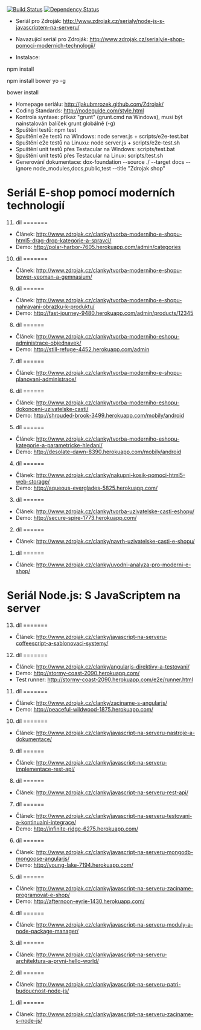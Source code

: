[![Build Status](https://travis-ci.org/JakubMrozek/Zdrojak.png)](https://travis-ci.org/JakubMrozek/Zdrojak)
[![Dependency Status](https://gemnasium.com/JakubMrozek/Zdrojak.png)](https://gemnasium.com/JakubMrozek/Zdrojak)

* Seriál pro Zdroják: http://www.zdrojak.cz/serialy/node-js-s-javascriptem-na-serveru/
* Navazující seriál pro Zdroják: http://www.zdrojak.cz/serialy/e-shop-pomoci-modernich-technologii/

* Instalace:

npm install

npm install bower yo -g

bower install

* Homepage seriálu: http://jakubmrozek.github.com/Zdrojak/
* Coding Standards: http://nodeguide.com/style.html
* Kontrola syntaxe: příkaz "grunt" (grunt.cmd na Windows), musí být nainstalován balíček grunt globálně (-g)
* Spuštění testů: npm test
* Spuštění e2e testů na Windows: node server.js + scripts/e2e-test.bat
* Spuštění e2e testů na Linuxu: node server.js + scripts/e2e-test.sh
* Spuštění unit testů přes Testacular na Windows: scripts/test.bat
* Spuštění unit testů přes Testacular na Linux: scripts/test.sh
* Generování dokumentace: dox-foundation --source ./ --target docs --ignore node_modules,docs,public,test --title "Zdrojak shop"


Seriál E-shop pomocí moderních technologií
==========================================

11. dil
=======
* Článek: http://www.zdrojak.cz/clanky/tvorba-moderniho-e-shopu-html5-drag-drop-kategorie-a-spravci/
* Demo: http://polar-harbor-7605.herokuapp.com/admin/categories

10. díl
=======
* Článek: http://www.zdrojak.cz/clanky/tvorba-moderniho-e-shopu-bower-yeoman-a-gemnasium/

9. díl
======
* Článek: http://www.zdrojak.cz/clanky/tvorba-moderniho-e-shopu-nahravani-obrazku-k-produktu/
* Demo: http://fast-journey-9480.herokuapp.com/admin/products/12345

8. díl
======
* Článek: http://www.zdrojak.cz/clanky/tvorba-moderniho-eshopu-administrace-objednavek/
* Demo: http://still-refuge-4452.herokuapp.com/admin

7. díl
======
* Článek: http://www.zdrojak.cz/clanky/tvorba-moderniho-e-shopu-planovani-administrace/

6. díl
======
* Článek: http://www.zdrojak.cz/clanky/tvorba-moderniho-eshopu-dokonceni-uzivatelske-casti/
* Demo: http://shrouded-brook-3499.herokuapp.com/mobily/android

5. díl
======
* Článek: http://www.zdrojak.cz/clanky/tvorba-moderniho-eshopu-kategorie-a-parametricke-hledani/
* Demo: http://desolate-dawn-8390.herokuapp.com/mobily/android

4. díl
======
* Článek: http://www.zdrojak.cz/clanky/nakupni-kosik-pomoci-html5-web-storage/
* Demo: http://aqueous-everglades-5825.herokuapp.com/

3. díl
======
* Článek: http://www.zdrojak.cz/clanky/tvorba-uzivatelske-casti-eshopu/ 
* Demo: http://secure-spire-1773.herokuapp.com/

2. díl
======
* Článek: http://www.zdrojak.cz/clanky/navrh-uzivatelske-casti-e-shopu/

1. díl
======
* Článek: http://www.zdrojak.cz/clanky/uvodni-analyza-pro-moderni-e-shop/



Seriál Node.js: S JavaScriptem na server
========================================

13. díl
=======
* Článek: http://www.zdrojak.cz/clanky/javascript-na-serveru-coffeescript-a-sablonovaci-systemy/

12. díl
=======
* Článek: http://www.zdrojak.cz/clanky/angularjs-direktivy-a-testovani/
* Demo: http://stormy-coast-2090.herokuapp.com/
* Test runner: http://stormy-coast-2090.herokuapp.com/e2e/runner.html

11. díl
=======
* Článek: http://www.zdrojak.cz/clanky/zaciname-s-angularjs/
* Demo: http://peaceful-wildwood-1875.herokuapp.com/

10. díl
=======
* Článek: http://www.zdrojak.cz/clanky/javascript-na-serveru-nastroje-a-dokumentace/

9. díl
======
* Článek: http://www.zdrojak.cz/clanky/javascript-na-serveru-implementace-rest-api/

8. díl
======
* Článek: http://www.zdrojak.cz/clanky/javascript-na-serveru-rest-api/

7. díl
======
* Článek: http://www.zdrojak.cz/clanky/javascript-na-serveru-testovani-a-kontinualni-integrace/
* Demo: http://infinite-ridge-6275.herokuapp.com/

6. díl
======
* Článek: http://www.zdrojak.cz/clanky/javascript-na-serveru-mongodb-mongoose-angularjs/
* Demo: http://young-lake-7194.herokuapp.com/

5. díl
======
* Článek: http://www.zdrojak.cz/clanky/javascript-na-serveru-zaciname-programovat-e-shop/
* Demo: http://afternoon-eyrie-1430.herokuapp.com/ 

4. díl
======
* Článek: http://www.zdrojak.cz/clanky/javascript-na-serveru-moduly-a-node-package-manager/

3. díl
======
* Článek: http://www.zdrojak.cz/clanky/javascript-na-serveru-architektura-a-prvni-hello-world/

2. díl
======
* Článek: http://www.zdrojak.cz/clanky/javascript-na-serveru-patri-budoucnost-node-js/

1. díl
======
* Článek: http://www.zdrojak.cz/clanky/javascript-na-serveru-zaciname-s-node-js/


